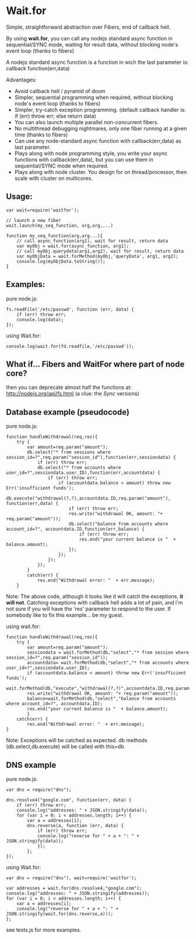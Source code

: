 Wait.for
=======
Simple, straightforward abstraction over Fibers, end of callback hell.

By using **wait.for**, you can call any nodejs standard async function in sequential/SYNC mode, waiting for result data, 
without blocking node's event loop (thanks to fibers)

A nodejs standard async function is a function in wich the last parameter is: callback function(err,data)

Advantages:
* Avoid callback hell / pyramid of doom
* Simpler, sequential programming when required, without blocking node's event loop (thanks to fibers)
* Simpler, try-catch exception programming. (default callback handler is: if (err) throw err; else return data)
* You can also launch multiple parallel non-concurrent fibers.
* No multithread debugging nightmares, only one fiber running at a given time (thanks to fibers)
* Can use any node-standard async function with callback(err,data) as last parameter.
* Plays along with node programming style, you write your async functions with callback(err,data), but you can use them in sequential/SYNC mode when required.
* Plays along with node cluster. You design for on thread/processor, then scale with cluster on multicores.


Usage: 
-

	var wait=require('waitfor');
	
	// launch a new fiber
	wait.launch(my_seq_function, arg,arg,...) 

	function my_seq_function(arg,arg...){
	    // call async_function(arg1), wait for result, return data
	    var myObj = wait.for(async_function, arg1); 
	    // call myObj.querydata(arg1,arg2), wait for result, return data
   	    var myObjData = wait.forMethod(myObj,'queryData', arg1, arg2);
   	    console.log(myObjData.toString());
	}
	
	
Examples:
-

pure node.js:

	fs.readFile('/etc/passwd', function (err, data) {
		if (err) throw err;
		console.log(data);
	});


using Wait.for:

	console.log(wait.for(fd.readfile,'/etc/passwd'));


What if... Fibers and WaitFor where part of node core?
-
then you can deprecate almost half the functions at: http://nodejs.org/api/fs.html
(a clue: the *Sync* versions)


Database example (pseudocode)
--
pure node.js:

	function handleWithdrawal(req,res){  
		try {
			var amount=req.param("amount");
			db.select("* from sessions where session_id=?",req.param("session_id"),function(err,sessiondata) {
				if (err) throw err;
				db.select("* from accounts where user_id=?",sessiondata.user_ID),function(err,accountdata) {
					if (err) throw err;
    					if (accountdata.balance < amount) throw new Err('insufficient funds');
    					db.execute("withdrawal(?,?),accountdata.ID,req.param("amount"), function(err,data) {
    						if (err) throw err;
    						res.write("withdrawal OK, amount: "+ req.param("amount"));
    						db.select("balance from accounts where account_id=?", accountdata.ID,function(err,balance) {
    							if (err) throw err;
    							res.end("your current balance is "  + balance.amount);
    						});
	    				});
    				});
    			});
    		}
    		catch(err) {
    			res.end("Withdrawal error: "  + err.message);
		}  

Note: The above code, although it looks like it will catch the exceptions, **it will not**. 
Catching exceptions with callback hell adds a lot of pain, and i'm not sure if you will have the 'res' parameter 
to respond to the user. If somebody like to fix this example... be my guest.


using wait.for:

	function handleWithdrawal(req,res){  
		try {
			var amount=req.param("amount");
			sessiondata = wait.forMethod(db,"select","* from session where session_id=?",req.param("session_id"));
			accountdata= wait.forMethod(db,"select","* from accounts where user_id=?",sessiondata.user_ID);
			if (accountdata.balance < amount) throw new Err('insufficient funds');
			wait.forMethod(db,"execute","withdrawal(?,?)",accountdata.ID,req.param("amount"));
			res.write("withdrawal OK, amount: "+ req.param("amount"));
			balance=wait.forMethod(db,"select","balance from accounts where account_id=?", accountdata.ID);
			res.end("your current balance is "  + balance.amount);
    		}
    	catch(err) {
    		res.end("Withdrawal error: "  + err.message);
	}  


Note: Exceptions will be catched as expected.
db methods (db.select,db.execute) will be called with this=db


DNS example
--

pure node.js:

	var dns = require("dns");

	dns.resolve4("google.com", function(err, data) {
		if (err) throw err;
		console.log("addresses: " + JSON.stringify(data));
		for (var i = 0; i < addresses.length; i++) {
			var a = addresses[i];
			dns.reverse(a, function (err, data) {
				if (err) throw err;
				console.log("reverse for " + a + ": " + JSON.stringify(data));
				});
    		};
 	});


using Wait.for:

	var dns = require("dns"), wait=require('waitfor');
	
	var addresses = wait.for(dns.resolve4,"google.com");
	console.log("addresses: " + JSON.stringify(addresses));
	for (var i = 0; i < addresses.length; i++) {
		var a = addresses[i];
		console.log("reverse for " + a + ": " + JSON.stringify(wait.for(dns.reverse,a)));
   	};


see tests.js for more examples.
